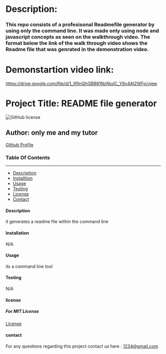 # Description:
### This repo consists of a profesisonal Readmefile generator by using only the command line. It was made only using node and javascript concepts as seen on the walkthrough video. The format below the link of the walk through video shows the Readme file that was genrated in the demonstration video.

# Demonstartion video link: 
https://drive.google.com/file/d/1_lIfllnQhGBB81NzNiuIC_Y8x4AI2WFp/view



# Project Title: README file generator
![GitHub license](https://img.shields.io/badge/license-MIT-blue.svg)


## Author: only me and my tutor
[Github Profile](https://github.com/dapatel4092)



### Table Of Contents
---------------------
* [Description](#description)
* [Installtion](#installtion)
* [Usage](#usage)
* [Testing](#testing)
* [License](#license)
* [Contact](#contact)




#### Description
it generates a readme file within the command line

#### Installation
N/A

#### Usage
its a command line tool

#### Testing
N/A

#### license 

##### For MIT License
[License](https://choosealicense.com/licenses/mit/)

  

#### contact

For any questions regarding this project contact us here : 1234@gmail.com

